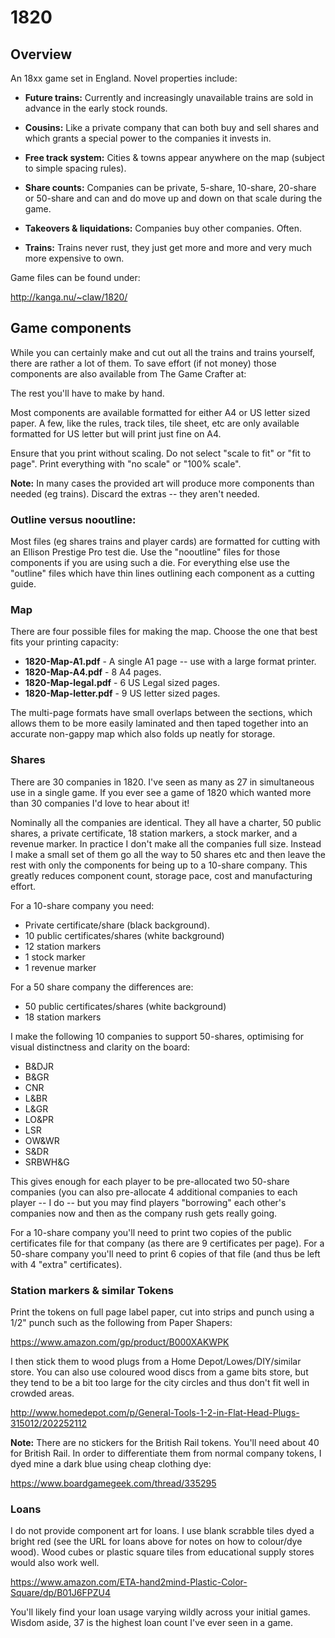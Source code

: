 # 1820

## Overview

An 18xx game set in England.  Novel properties include:

- **Future trains:** Currently and increasingly unavailable trains are
  sold in advance in the early stock rounds.

- **Cousins:** Like a private company that can both buy and sell shares
  and which grants a special power to the companies it invests in.

- **Free track system:** Cities & towns appear anywhere on the map
  (subject to simple spacing rules).

- **Share counts:** Companies can be private, 5-share, 10-share,
  20-share or 50-share and can and do move up and down on that scale
  during the game.

- **Takeovers & liquidations:** Companies buy other companies.  Often.

- **Trains:** Trains never rust, they just get more and more and very
  much more expensive to own.

Game files can be found under:

  http://kanga.nu/~claw/1820/

## Game components

While you can certainly make and cut out all the trains and trains
yourself, there are rather a lot of them.  To save effort (if not
money) those components are also available from The Game Crafter at:

  <URL GOES HERE>

The rest you'll have to make by hand.

Most components are available formatted for either A4 or US letter
sized paper.  A few, like the rules, track tiles, tile sheet, etc are
only available formatted for US letter but will print just fine on A4.

Ensure that you print without scaling.  Do not select "scale to fit"
or "fit to page".  Print everything with "no scale" or "100% scale".

**Note:** In many cases the provided art will produce more components
than needed (eg trains).  Discard the extras -- they aren't needed.

### Outline versus nooutline:

Most files (eg shares trains and player cards) are formatted for
cutting with an Ellison Prestige Pro test die.  Use the "nooutline"
files for those components if you are using such a die.  For
everything else use the "outline" files which have thin lines
outlining each component as a cutting guide.

### Map

There are four possible files for making the map.  Choose the one that
best fits your printing capacity:

- **1820-Map-A1.pdf**	- A single A1 page -- use with a large format printer.
- **1820-Map-A4.pdf**	- 8 A4 pages.
- **1820-Map-legal.pdf** - 6 US Legal sized pages.
- **1820-Map-letter.pdf** - 9 US letter sized pages.

The multi-page formats have small overlaps between the sections, which
allows them to be more easily laminated and then taped together into
an accurate non-gappy map which also folds up neatly for storage.

### Shares

There are 30 companies in 1820.  I've seen as many as 27 in
simultaneous use in a single game.  If you ever see a game of 1820
which wanted more than 30 companies I'd love to hear about it!

Nominally all the companies are identical.  They all have a charter,
50 public shares, a private certificate, 18 station markers, a stock
marker, and a revenue marker.  In practice I don't make all the
companies full size.  Instead I make a small set of them go all the
way to 50 shares etc and then leave the rest with only the components
for being up to a 10-share company.  This greatly reduces component
count, storage pace, cost and manufacturing effort.

For a 10-share company you need:

  - Private certificate/share (black background).
  - 10 public certificates/shares (white background)
  - 12 station markers
  - 1 stock marker
  - 1 revenue marker

For a 50 share company the differences are:

  - 50 public certificates/shares (white background)
  - 18 station markers

I make the following 10 companies to support 50-shares, optimising for
visual distinctness and clarity on the board:

  - B&DJR
  - B&GR
  - CNR
  - L&BR
  - L&GR
  - LO&PR
  - LSR
  - OW&WR
  - S&DR
  - SRBWH&G

This gives enough for each player to be pre-allocated two 50-share
companies (you can also pre-allocate 4 additional companies to each
player -- I do -- but you may find players "borrowing" each other's
companies now and then as the company rush gets really going.

For a 10-share company you'll need to print two copies of the public
certificates file for that company (as there are 9 certificates per
page).  For a 50-share company you'll need to print 6 copies of that
file (and thus be left with 4 "extra" certificates).

### Station markers & similar Tokens

Print the tokens on full page label paper, cut into strips and punch
using a 1/2" punch such as the following from Paper Shapers:

  https://www.amazon.com/gp/product/B000XAKWPK

I then stick them to wood plugs from a Home Depot/Lowes/DIY/similar
store.  You can also use coloured wood discs from a game bits store,
but they tend to be a bit too large for the city circles and thus
don't fit well in crowded areas.

  http://www.homedepot.com/p/General-Tools-1-2-in-Flat-Head-Plugs-315012/202252112

**Note:** There are no stickers for the British Rail tokens.  You'll
need about 40 for British Rail.  In order to differentiate them from
normal company tokens, I dyed mine a dark blue using cheap clothing
dye:

  https://www.boardgamegeek.com/thread/335295

### Loans

I do not provide component art for loans.  I use blank scrabble tiles
dyed a bright red (see the URL for loans above for notes on how to
colour/dye wood). Wood cubes or plastic square tiles from educational
supply stores would also work well.

  https://www.amazon.com/ETA-hand2mind-Plastic-Color-Square/dp/B01J6FPZU4

You'll likely find your loan usage varying wildly across your initial
games.  Wisdom aside, 37 is the highest loan count I've ever seen in a
game.
